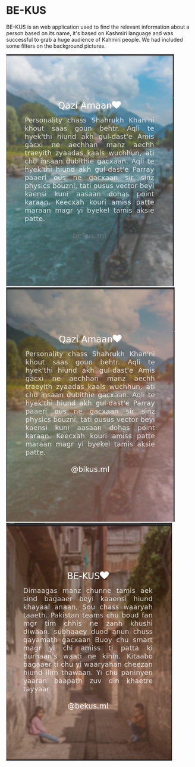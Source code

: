 # BE-KUS
BE-KUS is an web application used to find the relevant information about a person based on its name, it's based on Kashmiri 
language and was successful to grab a huge audience of Kahmiri people. We had included some filters on the background pictures.

<img src="/images/1.png" style = "text-align: center;">
<img src="/images/2.png" style = "text-align: center;">
<img src="/images/3.png" style = "text-align: center;">

